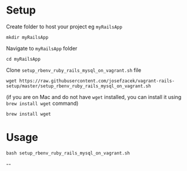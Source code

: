 # Setup
Create folder to host your project eg `myRailsApp`

    mkdir myRailsApp

Navigate to `myRailsApp` folder

    cd myRailsApp

Clone `setup_rbenv_ruby_rails_mysql_on_vagrant.sh` file

    wget https://raw.githubusercontent.com/josefzacek/vagrant-rails-setup/master/setup_rbenv_ruby_rails_mysql_on_vagrant.sh

(if you are on Mac and do not have `wget` installed, you can install it using `brew install wget` command)

    brew install wget

# Usage

    bash setup_rbenv_ruby_rails_mysql_on_vagrant.sh

--

